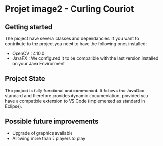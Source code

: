 # Projet image2 - Curling Couriot

## Getting started

The project have several classes and dependancies. If you want to contribute to the project you need to have the following ones installed : 
- OpenCV : 4.10.0
- JavaFX : We configured it to be compatible with the last version installed on your Java Environment

## Project State
The project is fully functional and commented. It follows the JavaDoc standard and therefore provides dynamic documentation, provided you have a compatible extension to VS Code (implemented as standard in Eclipse).

## Possible future improvements
- Upgrade of graphics available
- Allowing more than 2 players to play
